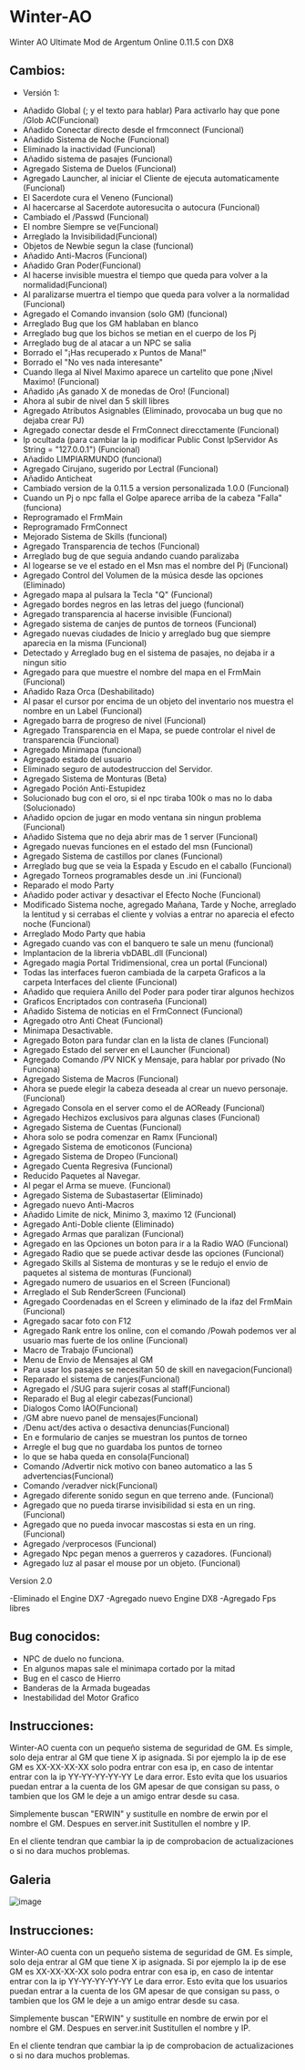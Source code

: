 # Winter-AO
Winter AO Ultimate Mod de Argentum Online 0.11.5 con DX8

## Cambios:

* Versión 1:

- Añadido Global (; y el texto para hablar) Para activarlo hay que pone /Glob AC(Funcional)
- Añadido Conectar directo desde el frmconnect (Funcional)
- Añadido Sistema de Noche (Funcional)
- Eliminado la inactividad (Funcional)
- Añadido sistema de pasajes (Funcional)
- Agregado Sistema de Duelos (Funcional)
- Agregado Launcher, al iniciar el Cliente de ejecuta automaticamente (Funcional)
- El Sacerdote cura el Veneno (Funcional)
- Al hacercarse al Sacerdote autoresucita o autocura (Funcional)
- Cambiado el /Passwd (Funcional)
- El nombre Siempre se ve(Funcional)
- Arreglado la Invisibilidad(Funcional)
- Objetos de Newbie segun la clase (funcional)
- Añadido Anti-Macros (Funcional)
- Añadido Gran Poder(Funcional)
- Al hacerse invisible muestra el tiempo que queda para volver a la normalidad(Funcional)
- Al paralizarse muertra el tiempo que queda para volver a la normalidad (Funcional)
- Agregado el Comando invansion (solo GM) (funcional)
- Arreglado Bug que los GM hablaban en blanco
- Arreglado bug que los bichos se metian en el cuerpo de los Pj
- Arreglado bug de al atacar a un NPC se salia
- Borrado el "¡Has recuperado x Puntos de Mana!"
- Borrado el "No ves nada interesante"
- Cuando llega al Nivel Maximo aparece un cartelito que pone ¡Nivel Maximo! (Funcional)
- Añadido ¡As ganado X de monedas de Oro! (Funcional)
- Ahora al subir de nivel dan 5 skill libres
- Agregado Atributos Asignables (Eliminado, provocaba un bug que no dejaba crear PJ)
- Agregado conectar desde el FrmConnect direcctamente (Funcional)
- Ip ocultada (para cambiar la ip modificar Public Const IpServidor As String = "127.0.0.1") (Funcional)
- Añadido LIMPIARMUNDO (funcional)
- Agregado Cirujano, sugerido por Lectral (Funcional)
- Añadido Anticheat
- Cambiado version de la 0.11.5 a version personalizada 1.0.0 (Funcional)
- Cuando un Pj o npc falla el Golpe aparece arriba de la cabeza "Falla" (funciona)
- Reprogramado el FrmMain
- Reprogramado FrmConnect
- Mejorado Sistema de Skills (funcional)
- Agregado Transparencia de techos (Funcional)
- Arreglado bug de que seguia andando cuando paralizaba
- Al logearse se ve el estado en el Msn mas el nombre del Pj (Funcional)
- Agregado Control del Volumen de la música desde las opciones (Eliminado)
- Agregado mapa al pulsara la Tecla "Q" (Funcional)
- Agregado bordes negros en las letras del juego (funcional)
- Agregado transparencia al hacerse invisible (Funcional)
- Agregado sistema de canjes de puntos de torneos (Funcional)
- Agregado nuevas ciudades de Inicio y arreglado bug que siempre aparecia en la misma (Funcional)
- Detectado y Arreglado bug en el sistema de pasajes, no dejaba ir a ningun sitio
- Agregado para que muestre el nombre del mapa en el FrmMain (Funcional)
- Añadido Raza Orca (Deshabilitado)
- Al pasar el cursor por encima de un objeto del inventario nos muestra el nombre en un Label (Funcional)
- Agregado barra de progreso de nivel (Funcional)
- Agregado Transparencia en el Mapa, se puede controlar el nivel de transparencia (Funcional)
- Agregado Minimapa (funcional)
- Agregado estado del usuario
- Eliminado seguro de autodestruccion del Servidor.
- Agregado Sistema de Monturas (Beta)
- Agregado Poción Anti-Estupidez
- Solucionado bug con el oro, si el npc tiraba 100k o mas no lo daba (Solucionado)
- Añadido opcion de jugar en modo ventana sin ningun problema (Funcional)
- Añadido Sistema que no deja abrir mas de 1 server (Funcional)
- Agregado nuevas funciones en el estado del msn (Funcional)
- Agregado Sistema de castillos por clanes (Funcional)
- Arreglado bug que se veia la Espada y Escudo en el caballo (Funcional)
- Agregado Torneos programables desde un .ini (Funcional)
- Reparado el modo Party
- Añadido poder activar y desactivar el Efecto Noche (Funcional)
- Modificado Sistema noche, agregado Mañana, Tarde y Noche, arreglado la lentitud y si cerrabas el cliente y volvias a entrar no aparecia el efecto noche (Funcional)
- Arreglado Modo Party que habia
- Agregado cuando vas con el banquero te sale un menu (funcional)
- Implantacion de la libreria vbDABL.dll (Funcional)
- Agregado magia Portal Tridimensional, crea un portal (Funcional)
- Todas las interfaces fueron cambiada de la carpeta Graficos a la carpeta Interfaces del cliente (Funcional)
- Añadido que requiera Anillo del Poder para poder tirar algunos hechizos
- Graficos Encriptados con contraseña (Funcional)
- Añadido Sistema de noticias en el FrmConnect (Funcional)
- Agregado otro Anti Cheat (Funcional)
- Minimapa Desactivable.
- Agregado Boton para fundar clan en la lista de clanes (Funcional)
- Agregado Estado del server en el Launcher (Funcional)
- Agregado Comando /PV NICK y Mensaje, para hablar por privado (No Funciona)
- Agregado Sistema de Macros (Funcional)
- Ahora se puede elegir la cabeza deseada al crear un nuevo personaje. (Funcional)
- Agregado Consola en el server como el de AOReady (Funcional)
- Agregado Hechizos exclusivos para algunas clases (Funcional)
- Agregado Sistema de Cuentas (Funcional)
- Ahora solo se podra comenzar en Ramx (Funcional)
- Agregado Sistema de emoticonos (Funciona)
- Agregado Sistema de Dropeo (Funcional)
- Agregado Cuenta Regresiva (Funcional)
- Reducido Paquetes al Navegar.
- Al pegar el Arma se mueve. (Funcional)
- Agregado Sistema de Subastasertar (Eliminado)
- Agregado nuevo Anti-Macros
- Añadido Limite de nick, Minimo 3, maximo 12 (Funcional)
- Agregado Anti-Doble cliente (Eliminado)
- Agregado Armas que paralizan (Funcional)
- Agregado en las Opciones un boton para ir a la Radio WAO (Funcional)
- Agregado Radio que se puede activar desde las opciones (Funcional)
- Agregado Skills al Sistema de monturas y se le redujo el envio de paquetes al sistema de monturas (Funcional)
- Agregado numero de usuarios en el Screen (Funcional)
- Arreglado el Sub RenderScreen (Funcional)
- Agregado Coordenadas en el Screen y eliminado de la ifaz del FrmMain (Funcional)
- Agregado sacar foto con F12
- Agregado Rank entre los online, con el comando /Powah podemos ver al usuario mas fuerte de los online (Funcional)
- Macro de Trabajo (Funcional)
- Menu de Envio de Mensajes al GM
- Para usar los pasajes se necesitan 50 de skill en navegacion(Funcional)
- Reparado el sistema de canjes(Funcional)
- Agregado el /SUG para sujerir cosas al staff(Funcional)
- Reparado el Bug al elegir cabezas(Funcional)
- Dialogos Como IAO(Funcional)
- /GM abre nuevo panel de mensajes(Funcional)
- /Denu act/des activa o desactiva denuncias(Funcional)
- En e formulario de canjes se muestran los puntos de torneo
- Arregle el bug que no guardaba los puntos de torneo
- lo que se haba queda en consola(Funcional)
- Comando /Advertir nick motivo con baneo automatico a las 5 advertencias(Funcional)
- Comando /veradver nick(Funcional)
- Agregado diferente sonido segun en que terreno ande. (Funcional)
- Agregado que no pueda tirarse invisibilidad si esta en un ring. (Funcional)
- Agregado que no pueda invocar mascostas si esta en un ring. (Funcional)
- Agregado /verprocesos (Funcional)
- Agregado Npc pegan menos a guerreros y cazadores. (Funcional)
- Agregado luz al pasar el mouse por un objeto. (Funcional)

Version 2.0

-Eliminado el Engine DX7
-Agregado nuevo Engine DX8
-Agregado Fps libres

## Bug conocidos:

- NPC de duelo no funciona.
- En algunos mapas sale el minimapa cortado por la mitad
- Bug en el casco de Hierro
- Banderas de la Armada bugeadas
- Inestabilidad del Motor Grafico

## Instrucciones:

Winter-AO cuenta con un pequeño sistema de seguridad de GM. Es simple, solo deja entrar al GM que tiene
X ip asignada. Si por ejemplo la ip de ese GM es XX-XX-XX-XX solo podra entrar con esa ip, en caso de intentar
entrar con la ip YY-YY-YY-YY-YY Le dara error.
Esto evita que los usuarios puedan entrar a la cuenta de los GM apesar de que consigan su pass, o tambien que
los GM le deje a un amigo entrar desde su casa.

Simplemente buscan "ERWIN" y sustitulle en nombre de erwin por el nombre el GM. Despues en server.init
Sustitullen el nombre y IP.

En el cliente tendran que cambiar la ip de comprobacion de actualizaciones o si no dara muchos problemas.

## Galeria

![image](https://github.com/user-attachments/assets/452a45b1-14ad-4cb5-8031-8666bd95ed8b)

## Instrucciones:

Winter-AO cuenta con un pequeño sistema de seguridad de GM. Es simple, solo deja entrar al GM que tiene
X ip asignada. Si por ejemplo la ip de ese GM es XX-XX-XX-XX solo podra entrar con esa ip, en caso de intentar
entrar con la ip YY-YY-YY-YY-YY Le dara error.
Esto evita que los usuarios puedan entrar a la cuenta de los GM apesar de que consigan su pass, o tambien que
los GM le deje a un amigo entrar desde su casa.

Simplemente buscan "ERWIN" y sustitulle en nombre de erwin por el nombre el GM. Despues en server.init
Sustitullen el nombre y IP.

En el cliente tendran que cambiar la ip de comprobacion de actualizaciones o si no dara muchos problemas.
